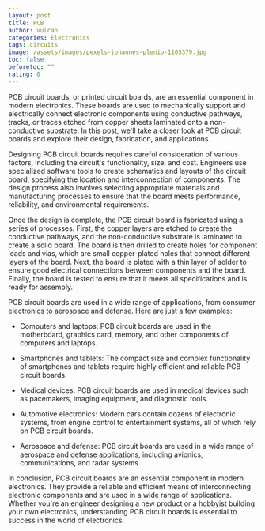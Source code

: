 ```yaml
---
layout: post
title: PCB
author: vulcan
categories: Electronics
tags: circuits
image: /assets/images/pexels-johannes-plenio-1105379.jpg
toc: false
beforetoc: ""
rating: 0
---
```

PCB circuit boards, or printed circuit boards, are an essential component in modern electronics. These boards are used to mechanically support and electrically connect electronic components using conductive pathways, tracks, or traces etched from copper sheets laminated onto a non-conductive substrate. In this post, we'll take a closer look at PCB circuit boards and explore their design, fabrication, and applications.



Designing PCB circuit boards requires careful consideration of various factors, including the circuit's functionality, size, and cost. Engineers use specialized software tools to create schematics and layouts of the circuit board, specifying the location and interconnection of components. The design process also involves selecting appropriate materials and manufacturing processes to ensure that the board meets performance, reliability, and environmental requirements.



Once the design is complete, the PCB circuit board is fabricated using a series of processes. First, the copper layers are etched to create the conductive pathways, and the non-conductive substrate is laminated to create a solid board. The board is then drilled to create holes for component leads and vias, which are small copper-plated holes that connect different layers of the board. Next, the board is plated with a thin layer of solder to ensure good electrical connections between components and the board. Finally, the board is tested to ensure that it meets all specifications and is ready for assembly.



PCB circuit boards are used in a wide range of applications, from consumer electronics to aerospace and defense. Here are just a few examples:



* Computers and laptops: PCB circuit boards are used in the motherboard, graphics card, memory, and other components of computers and laptops.

* Smartphones and tablets: The compact size and complex functionality of smartphones and tablets require highly efficient and reliable PCB circuit boards.

* Medical devices: PCB circuit boards are used in medical devices such as pacemakers, imaging equipment, and diagnostic tools.

* Automotive electronics: Modern cars contain dozens of electronic systems, from engine control to entertainment systems, all of which rely on PCB circuit boards.

* Aerospace and defense: PCB circuit boards are used in a wide range of aerospace and defense applications, including avionics, communications, and radar systems.



In conclusion, PCB circuit boards are an essential component in modern electronics. They provide a reliable and efficient means of interconnecting electronic components and are used in a wide range of applications. Whether you're an engineer designing a new product or a hobbyist building your own electronics, understanding PCB circuit boards is essential to success in the world of electronics.
